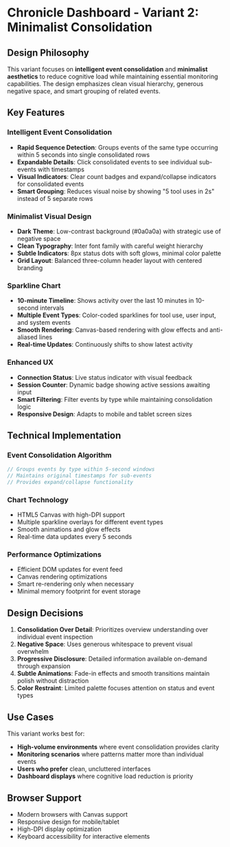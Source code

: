 # Chronicle Dashboard - Variant 2: Minimalist Consolidation

## Design Philosophy

This variant focuses on **intelligent event consolidation** and **minimalist aesthetics** to reduce cognitive load while maintaining essential monitoring capabilities. The design emphasizes clean visual hierarchy, generous negative space, and smart grouping of related events.

## Key Features

### Intelligent Event Consolidation
- **Rapid Sequence Detection**: Groups events of the same type occurring within 5 seconds into single consolidated rows
- **Expandable Details**: Click consolidated events to see individual sub-events with timestamps
- **Visual Indicators**: Clear count badges and expand/collapse indicators for consolidated events
- **Smart Grouping**: Reduces visual noise by showing "5 tool uses in 2s" instead of 5 separate rows

### Minimalist Visual Design
- **Dark Theme**: Low-contrast background (#0a0a0a) with strategic use of negative space
- **Clean Typography**: Inter font family with careful weight hierarchy
- **Subtle Indicators**: 8px status dots with soft glows, minimal color palette
- **Grid Layout**: Balanced three-column header layout with centered branding

### Sparkline Chart
- **10-minute Timeline**: Shows activity over the last 10 minutes in 10-second intervals
- **Multiple Event Types**: Color-coded sparklines for tool use, user input, and system events
- **Smooth Rendering**: Canvas-based rendering with glow effects and anti-aliased lines
- **Real-time Updates**: Continuously shifts to show latest activity

### Enhanced UX
- **Connection Status**: Live status indicator with visual feedback
- **Session Counter**: Dynamic badge showing active sessions awaiting input
- **Smart Filtering**: Filter events by type while maintaining consolidation logic
- **Responsive Design**: Adapts to mobile and tablet screen sizes

## Technical Implementation

### Event Consolidation Algorithm
```javascript
// Groups events by type within 5-second windows
// Maintains original timestamps for sub-events
// Provides expand/collapse functionality
```

### Chart Technology
- HTML5 Canvas with high-DPI support
- Multiple sparkline overlays for different event types
- Smooth animations and glow effects
- Real-time data updates every 5 seconds

### Performance Optimizations
- Efficient DOM updates for event feed
- Canvas rendering optimizations
- Smart re-rendering only when necessary
- Minimal memory footprint for event storage

## Design Decisions

1. **Consolidation Over Detail**: Prioritizes overview understanding over individual event inspection
2. **Negative Space**: Uses generous whitespace to prevent visual overwhelm
3. **Progressive Disclosure**: Detailed information available on-demand through expansion
4. **Subtle Animations**: Fade-in effects and smooth transitions maintain polish without distraction
5. **Color Restraint**: Limited palette focuses attention on status and event types

## Use Cases

This variant works best for:
- **High-volume environments** where event consolidation provides clarity
- **Monitoring scenarios** where patterns matter more than individual events
- **Users who prefer** clean, uncluttered interfaces
- **Dashboard displays** where cognitive load reduction is priority

## Browser Support

- Modern browsers with Canvas support
- Responsive design for mobile/tablet
- High-DPI display optimization
- Keyboard accessibility for interactive elements
